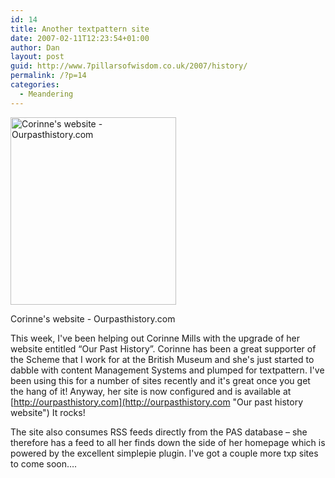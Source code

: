 ```yaml
---
id: 14
title: Another textpattern site
date: 2007-02-11T12:23:54+01:00
author: Dan
layout: post
guid: http://www.7pillarsofwisdom.co.uk/2007/history/
permalink: /?p=14
categories:
  - Meandering
---
```

<div id="attachment_26" style="width: 275px" class="wp-caption alignleft">
  <a href="http://35.176.43.170/images/2008/08/ourpasthistorycom.jpg" data-rel="lightbox-gallery-3oWj1bl2" data-rl_title="" data-rl_caption="" title=""><img aria-describedby="caption-attachment-26" class="size-medium img-fluid 26" title="Corinne's website - Ourpasthistory.com" src="http://35.176.43.170/images/2008/08/ourpasthistorycom-265x300.jpg" alt="Corinne's website - Ourpasthistory.com" width="265" height="300" /></a>
  
  <p id="caption-attachment-26" class="wp-caption-text">
    Corinne's website - Ourpasthistory.com
  </p>
</div>

This week, I've been helping out Corinne Mills with the upgrade of her website entitled &#8220;Our Past History&#8221;. Corinne has been a great supporter of the Scheme that I work for at the British Museum and she's just started to dabble with content Management Systems and plumped for textpattern. I've been using this for a number of sites recently and it's great once you get the hang of it! Anyway, her site is now configured and is available at [http://ourpasthistory.com](http://ourpasthistory.com "Our past history website") It rocks!

The site also consumes RSS feeds directly from the PAS database &#8211; she therefore has a feed to all her finds down the side of her homepage which is powered by the excellent simplepie plugin. I've got a couple more txp sites to come soon&#8230;.